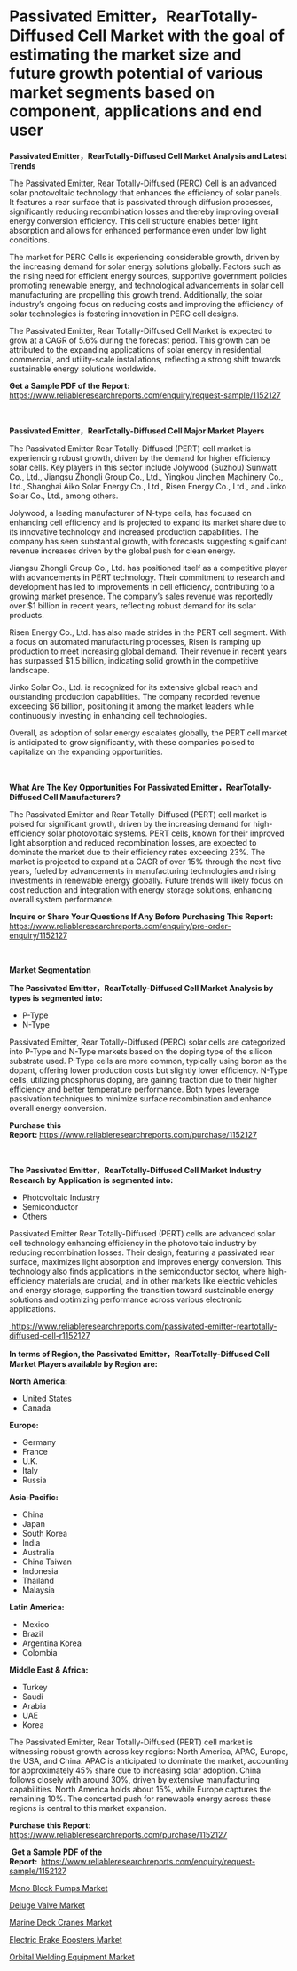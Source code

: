 <p><h1>Passivated Emitter，RearTotally-Diffused Cell Market with the goal of estimating the market size and future growth potential of various market segments based on component, applications and end user</h1></p><p><strong>Passivated Emitter，RearTotally-Diffused Cell Market Analysis and Latest Trends</strong></p>
<p><p>The Passivated Emitter, Rear Totally-Diffused (PERC) Cell is an advanced solar photovoltaic technology that enhances the efficiency of solar panels. It features a rear surface that is passivated through diffusion processes, significantly reducing recombination losses and thereby improving overall energy conversion efficiency. This cell structure enables better light absorption and allows for enhanced performance even under low light conditions.</p><p>The market for PERC Cells is experiencing considerable growth, driven by the increasing demand for solar energy solutions globally. Factors such as the rising need for efficient energy sources, supportive government policies promoting renewable energy, and technological advancements in solar cell manufacturing are propelling this growth trend. Additionally, the solar industry’s ongoing focus on reducing costs and improving the efficiency of solar technologies is fostering innovation in PERC cell designs.</p><p>The Passivated Emitter, Rear Totally-Diffused Cell Market is expected to grow at a CAGR of 5.6% during the forecast period. This growth can be attributed to the expanding applications of solar energy in residential, commercial, and utility-scale installations, reflecting a strong shift towards sustainable energy solutions worldwide.</p></p>
<p><strong>Get a Sample PDF of the Report:&nbsp;</strong> <a href="https://www.reliableresearchreports.com/enquiry/request-sample/1152127?utm_campaign=1509&utm_medium=2&utm_source=Github&utm_content=ia&utm_term=19102024&utm_id=passivated-emitterreartotally-diffused-cell">https://www.reliableresearchreports.com/enquiry/request-sample/1152127</a></p>
<p>&nbsp;</p>
<p><strong>Passivated Emitter，RearTotally-Diffused Cell Major Market Players</strong></p>
<p><p>The Passivated Emitter Rear Totally-Diffused (PERT) cell market is experiencing robust growth, driven by the demand for higher efficiency solar cells. Key players in this sector include Jolywood (Suzhou) Sunwatt Co., Ltd., Jiangsu Zhongli Group Co., Ltd., Yingkou Jinchen Machinery Co., Ltd., Shanghai Aiko Solar Energy Co., Ltd., Risen Energy Co., Ltd., and Jinko Solar Co., Ltd., among others.</p><p>Jolywood, a leading manufacturer of N-type cells, has focused on enhancing cell efficiency and is projected to expand its market share due to its innovative technology and increased production capabilities. The company has seen substantial growth, with forecasts suggesting significant revenue increases driven by the global push for clean energy.</p><p>Jiangsu Zhongli Group Co., Ltd. has positioned itself as a competitive player with advancements in PERT technology. Their commitment to research and development has led to improvements in cell efficiency, contributing to a growing market presence. The company’s sales revenue was reportedly over $1 billion in recent years, reflecting robust demand for its solar products.</p><p>Risen Energy Co., Ltd. has also made strides in the PERT cell segment. With a focus on automated manufacturing processes, Risen is ramping up production to meet increasing global demand. Their revenue in recent years has surpassed $1.5 billion, indicating solid growth in the competitive landscape.</p><p>Jinko Solar Co., Ltd. is recognized for its extensive global reach and outstanding production capabilities. The company recorded revenue exceeding $6 billion, positioning it among the market leaders while continuously investing in enhancing cell technologies.</p><p>Overall, as adoption of solar energy escalates globally, the PERT cell market is anticipated to grow significantly, with these companies poised to capitalize on the expanding opportunities.</p></p>
<p>&nbsp;</p>
<p><strong>What Are The Key Opportunities For Passivated Emitter，RearTotally-Diffused Cell Manufacturers?</strong></p>
<p><p>The Passivated Emitter and Rear Totally-Diffused (PERT) cell market is poised for significant growth, driven by the increasing demand for high-efficiency solar photovoltaic systems. PERT cells, known for their improved light absorption and reduced recombination losses, are expected to dominate the market due to their efficiency rates exceeding 23%. The market is projected to expand at a CAGR of over 15% through the next five years, fueled by advancements in manufacturing technologies and rising investments in renewable energy globally. Future trends will likely focus on cost reduction and integration with energy storage solutions, enhancing overall system performance.</p></p>
<p><strong>Inquire or Share Your Questions If Any Before Purchasing This Report:</strong> <a href="https://www.reliableresearchreports.com/enquiry/pre-order-enquiry/1152127?utm_campaign=1509&utm_medium=2&utm_source=Github&utm_content=ia&utm_term=19102024&utm_id=passivated-emitterreartotally-diffused-cell">https://www.reliableresearchreports.com/enquiry/pre-order-enquiry/1152127</a></p>
<p>&nbsp;</p>
<p><strong>Market Segmentation</strong></p>
<p><strong>The Passivated Emitter，RearTotally-Diffused Cell Market Analysis by types is segmented into:</strong></p>
<p><ul><li>P-Type</li><li>N-Type</li></ul></p>
<p><p>Passivated Emitter, Rear Totally-Diffused (PERC) solar cells are categorized into P-Type and N-Type markets based on the doping type of the silicon substrate used. P-Type cells are more common, typically using boron as the dopant, offering lower production costs but slightly lower efficiency. N-Type cells, utilizing phosphorus doping, are gaining traction due to their higher efficiency and better temperature performance. Both types leverage passivation techniques to minimize surface recombination and enhance overall energy conversion.</p></p>
<p><strong>Purchase this Report:&nbsp;</strong><a href="https://www.reliableresearchreports.com/purchase/1152127?utm_campaign=1509&utm_medium=2&utm_source=Github&utm_content=ia&utm_term=19102024&utm_id=passivated-emitterreartotally-diffused-cell">https://www.reliableresearchreports.com/purchase/1152127</a></p>
<p>&nbsp;</p>
<p><strong>The Passivated Emitter，RearTotally-Diffused Cell Market Industry Research by Application is segmented into:</strong></p>
<p><ul><li>Photovoltaic Industry</li><li>Semiconductor</li><li>Others</li></ul></p>
<p><p>Passivated Emitter Rear Totally-Diffused (PERT) cells are advanced solar cell technology enhancing efficiency in the photovoltaic industry by reducing recombination losses. Their design, featuring a passivated rear surface, maximizes light absorption and improves energy conversion. This technology also finds applications in the semiconductor sector, where high-efficiency materials are crucial, and in other markets like electric vehicles and energy storage, supporting the transition toward sustainable energy solutions and optimizing performance across various electronic applications.</p></p>
<p><a href="https://www.reliableresearchreports.com/passivated-emitter-reartotally-diffused-cell-r1152127?utm_campaign=1509&utm_medium=2&utm_source=Github&utm_content=ia&utm_term=19102024&utm_id=passivated-emitterreartotally-diffused-cell">&nbsp;https://www.reliableresearchreports.com/passivated-emitter-reartotally-diffused-cell-r1152127</a></p>
<p><strong>In terms of Region, the Passivated Emitter，RearTotally-Diffused Cell Market Players available by Region are:</strong></p>
<p>
    <p> <strong> North America: </strong>
        <ul>
            <li>United States</li>
            <li>Canada</li>
        </ul>
        </p> 
    <p> <strong> Europe: </strong>
        <ul>
            <li>Germany</li>
            <li>France</li>
            <li>U.K.</li>
            <li>Italy</li>
            <li>Russia</li>
        </ul>
        </p> 
    <p> <strong> Asia-Pacific: </strong>
        <ul>
            <li>China</li>
            <li>Japan</li>
            <li>South Korea</li>
            <li>India</li>
            <li>Australia</li>
            <li>China Taiwan</li>
            <li>Indonesia</li>
            <li>Thailand</li>
            <li>Malaysia</li>
        </ul>
        </p> 
    <p> <strong> Latin America: </strong>
        <ul>
            <li>Mexico</li>
            <li>Brazil</li>
            <li>Argentina Korea</li>
            <li>Colombia</li>
        </ul>
        </p> 
    <p> <strong> Middle East & Africa: </strong>
        <ul>
            <li>Turkey</li>
            <li>Saudi</li>
            <li>Arabia</li>
            <li>UAE</li>
            <li>Korea</li>
        </ul>
    </p>
    </p>
<p><p>The Passivated Emitter, Rear Totally-Diffused (PERT) cell market is witnessing robust growth across key regions: North America, APAC, Europe, the USA, and China. APAC is anticipated to dominate the market, accounting for approximately 45% share due to increasing solar adoption. China follows closely with around 30%, driven by extensive manufacturing capabilities. North America holds about 15%, while Europe captures the remaining 10%. The concerted push for renewable energy across these regions is central to this market expansion.</p></p>
<p><strong>Purchase this Report: </strong><a href="https://www.reliableresearchreports.com/purchase/1152127?utm_campaign=1509&utm_medium=2&utm_source=Github&utm_content=ia&utm_term=19102024&utm_id=passivated-emitterreartotally-diffused-cell">https://www.reliableresearchreports.com/purchase/1152127</a></p>
<p>&nbsp;<strong>Get a Sample PDF of the Report:&nbsp;&nbsp;</strong><a href="https://www.reliableresearchreports.com/enquiry/request-sample/1152127?utm_campaign=1509&utm_medium=2&utm_source=Github&utm_content=ia&utm_term=19102024&utm_id=passivated-emitterreartotally-diffused-cell">https://www.reliableresearchreports.com/enquiry/request-sample/1152127</a></p>
<p><strong></strong></p>
<p><p><a href="https://www.linkedin.com/pulse/mono-block-pumps-industry-sector-market-dynamics-future-scenarios-nxxhf?utm_campaign=1509&utm_medium=2&utm_source=Github&utm_content=ia&utm_term=19102024&utm_id=passivated-emitterreartotally-diffused-cell">Mono Block Pumps Market</a></p><p><a href="https://www.linkedin.com/pulse/evolution-deluge-valve-market-key-shifts-from-2024-2031-mcqinsights-hyjyf?utm_campaign=1509&utm_medium=2&utm_source=Github&utm_content=ia&utm_term=19102024&utm_id=passivated-emitterreartotally-diffused-cell">Deluge Valve Market</a></p><p><a href="https://www.linkedin.com/pulse/regulatory-landscape-its-influence-global-marine-deck-cranes-uo7sf?utm_campaign=1509&utm_medium=2&utm_source=Github&utm_content=ia&utm_term=19102024&utm_id=passivated-emitterreartotally-diffused-cell">Marine Deck Cranes Market</a></p><p><a href="https://github.com/SamiaChowdhury801/Market-Research-Report-List-1/blob/main/electric-brake-boosters-market.md?utm_campaign=1509&utm_medium=2&utm_source=Github&utm_content=ia&utm_term=19102024&utm_id=passivated-emitterreartotally-diffused-cell">Electric Brake Boosters Market</a></p><p><a href="https://www.linkedin.com/pulse/orbital-welding-equipment-market-overview-global-trends-future-wlyyf?utm_campaign=1509&utm_medium=2&utm_source=Github&utm_content=ia&utm_term=19102024&utm_id=passivated-emitterreartotally-diffused-cell">Orbital Welding Equipment Market</a></p></p>